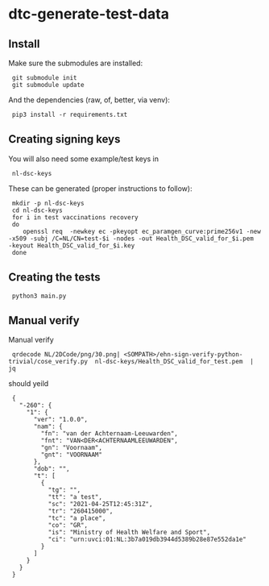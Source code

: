 # dtc-generate-test-data

## Install

Make sure the submodules are installed:

     git submodule init
     git submodule update

And the dependencies (raw, of, better, via venv):

     pip3 install -r requirements.txt


## Creating signing keys

You will also need some example/test keys in

     nl-dsc-keys

These can be generated (proper instructions to follow):

     mkdir -p nl-dsc-keys
     cd nl-dsc-keys
     for i in test vaccinations recovery 
     do 
        openssl req  -newkey ec -pkeyopt ec_paramgen_curve:prime256v1 -new -x509 -subj /C=NL/CN=test-$i -nodes -out Health_DSC_valid_for_$i.pem   -keyout Health_DSC_valid_for_$i.key
     done

## Creating the tests

     python3 main.py

## Manual verify

Manual verify

     qrdecode NL/2DCode/png/30.png| <SOMPATH>/ehn-sign-verify-python-trivial/cose_verify.py  nl-dsc-keys/Health_DSC_valid_for_test.pem  | jq

should yeild

     {
       "-260": {
         "1": {
           "ver": "1.0.0",
           "nam": {
             "fn": "van der Achternaam-Leeuwarden",
             "fnt": "VAN<DER<ACHTERNAAMLEEUWARDEN",
             "gn": "Voornaam",
             "gnt": "VOORNAAM"
           },
           "dob": "",
           "t": [
             {
               "tg": "",
               "tt": "a test",
               "sc": "2021-04-25T12:45:31Z",
               "tr": "260415000",
               "tc": "a place",
               "co": "GR",
               "is": "Ministry of Health Welfare and Sport",
               "ci": "urn:uvci:01:NL:3b7a019db3944d5389b28e87e552da1e"
             }
           ]
         }
       }
     }



